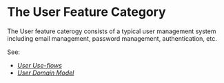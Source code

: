 # The User Feature Category

The User feature caterogy consists of a typical user management system including email management, password management, authentication, etc.

See:
- *[User Use-flows](use-flows.md)* 
- *[User Domain Model](.models.md)*